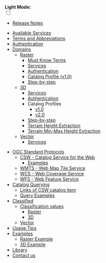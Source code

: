 <!-- docs/_sidebar.md -->

<div class="dark-mode-wrapper">
  <b>Light Mode:</b>
  <div class="onoffswitch" >
      <input type="checkbox" name="onoffswitch" class="onoffswitch-checkbox" id="myonoffswitch" tabindex="0" >
      <label class="onoffswitch-label" for="myonoffswitch">
          <span onclick="toggle()" class="onoffswitch-inner"></span>
          <span onclick="toggle()" class="onoffswitch-switch"></span>
      </label>
  </div>
</div>


- [Release Notes](/release-notes/2022-Q3-02.md)
* [Available Services](/services/README.md)
* [Terms and Abbreviations](/terms/terms.md)
* [Authentication](/auth/auth.md)
* [Domains](/getting-started/README.md)
  * [Raster](/getting-started/raster/raster_overview.md)
    * [Must Know Terms](/getting-started/raster/raster_must_know_terms.md)
    * [Services](/getting-started/raster/raster_services.md)
    * [Authentication](/getting-started/raster/auth/raster_authentication.md)
    * [Catalog Profile (v1.0)](/catalog-information/v1_0/raster_profile.md)
    * [Step-by-step](/getting-started/raster/raster_step-by-step.md)
  * [3D](/getting-started/3d/3d_overview.md)
    * [Services](/getting-started/3d/3d_services.md)
    * [Authentication](/getting-started/3d/auth/3d_authentication.md)
    * Catalog Profiles
      * [v1.0](/catalog-information/v1_0/3d_profile.md)
      * [v2.0](/catalog-information/v2_0/3d_profile.md)
    * [Step-by-step](/getting-started/3d/3d_step-by-step.md)
    * [Terrain Height Extraction](/getting-started/3d/3d_terrain_height_extraction.md)
    * [Terrain Min-Max Height Extraction](/getting-started/3d/3d_terrain_min_max_height_extraction.md)
  * [Vector](/getting-started/vector/vector_overview.md)
    * [Services](/getting-started/vector/vector_services.md)
- [OGC Standard Protocols](/ogc-protocols/README.md)
  * [CSW - Catalog Service for the Web](/ogc-protocols/ogc-csw.md)
    * [Examples](/ogc-protocols/ogc-csw-examples.md)
  * [WMTS - Web Map Tile Service](/ogc-protocols/ogc-wmts.md)
  * [WCS - Web Coverage Service](/ogc-protocols/ogc-wcs.md)
  * [WFS - Web Feature Service](/ogc-protocols/ogc-wfs.md)
- [Catalog Querying](/catalog-information/README.md)
  * [Links of CSW catalog item](/catalog-information/csw_links.md)
  * [Query Examples](/catalog-information/query-examples.md)
- [Classified](/classified/README.md)
  * [Classification values](/classified/raster/classification_table.md)
    * [Raster](/classified/raster/classification_table.md)
    * [3D](/classified/3d/classification_table.md)
  * [Vector](/classified/vector/classified_docs.md)
- [Usage Tips](/usage-tips/README.md)
- [Examples](/examples/README.md)
  * [Raster Example](.//assets/examples/raster/index.html)
  * [3D Example](.//assets/examples/3d/index.html)
- [Library](/library/README.md)
- [Contact us](/classified/contact_us.md)
